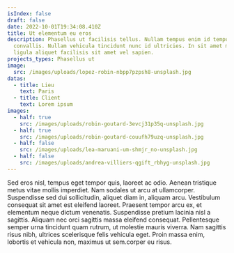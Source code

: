 ```yaml
---
isIndex: false
draft: false
date: 2022-10-01T19:34:08.410Z
title: Ut elementum eu eros
description: Phasellus ut facilisis tellus. Nullam tempus enim id tempus
  convallis. Nullam vehicula tincidunt nunc id ultricies. In sit amet magna id
  ligula aliquet facilisis sit amet vel sapien.
projects_types: Phasellus ut
image:
  src: /images/uploads/lopez-robin-nbpp7pzpsh8-unsplash.jpg
datas:
  - title: Lieu
    text: Paris
  - title: Client
    text: Lorem ipsum
images:
  - half: true
    src: /images/uploads/robin-goutard-3evcj31p35q-unsplash.jpg
  - half: true
    src: /images/uploads/robin-goutard-couufh79uzq-unsplash.jpg
  - half: false
    src: /images/uploads/lea-maruani-um-shmjr_no-unsplash.jpg
  - half: false
    src: /images/uploads/andrea-villiers-qgift_rbhyg-unsplash.jpg
---
```


Sed eros nisl, tempus eget tempor quis, laoreet ac odio. Aenean tristique metus vitae mollis imperdiet. Nam sodales ut arcu at ullamcorper. Suspendisse sed dui sollicitudin, aliquet diam in, aliquam arcu. Vestibulum consequat sit amet est eleifend laoreet. Praesent tempor arcu ex, et elementum neque dictum venenatis. Suspendisse pretium lacinia nisl a sagittis. Aliquam nec orci sagittis massa eleifend consequat. Pellentesque semper urna tincidunt quam rutrum, ut molestie mauris viverra. Nam sagittis risus nibh, ultrices scelerisque felis vehicula eget. Proin massa enim, lobortis et vehicula non, maximus ut sem.corper eu risus.
